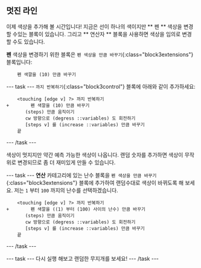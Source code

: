## 멋진 라인

이제 색상을 추가해 볼 시간입니다! 지금은 선이 하나의 색이지만 ** 펜 ** 색상을 변경할 수있는 블록이 있습니다. 그리고 ** 연산자 ** 블록을 사용하면 색상을 임의로 변경할 수도 있습니다.

**펜** 색상을 변경하기 위한 블록은 `펜 색상을 만큼 바꾸기`{:class="block3extensions"} 블록입니다:

```blocks3
    펜 색깔을 (10) 만큼 바꾸기
```

\--- task \--- `까지 반복하기`{:class="block3control"} 블록에 아래와 같이 추가하세요:

```blocks3
    <touching [edge v] ?> 까지 반복하기
+        펜 색깔을 (10) 만큼 바꾸기
       (steps) 만큼 움직이기
       cw 방향으로 (degress ::variables) 도 회전하기
       [steps v] 를 (increase ::variables) 만큼 바꾸기
    끝
```

\--- /task \---

색상이 멋지지만 약간 예측 가능한 색상이 나옵니다. 랜덤 숫자를 추가하면 색상이 무작위로 변경되므로 좀 더 재미있게 만들 수 있습니다.

\--- task \--- **연산** 카테고리에 있는 난수 블록을 `펜 색상을 만큼 바꾸기`{:class="block3extensions"} 블록에 추가하여 랜덤수대로 색상이 바뀌도록 해 보세요. 저는 `1` 부터 `100` 까지의 난수를 선택하겠습니다.

```blocks3
    <touching [edge v] ?> 까지 반복하기
+        펜 색깔을 ((1) 부터 (100) 사이의 난수) 만큼 바꾸기
       (steps) 만큼 움직이기
       cw 방향으로 (degress ::variables) 도 회전하기
       [steps v] 를 (increase ::variables) 만큼 바꾸기
    끝
```

\--- /task \---

\--- task \--- 다시 실행 해보고 랜덤한 무지개를 보세요! \--- /task \---